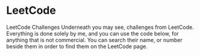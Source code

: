 # LeetCode
LeetCode Challenges
Underneath you may see, challenges from LeetCode. Everything is done solely by me, and you can use the code below, for anything that is not commercial.
You can search their name, or number beside them in order to find them on the LeetCode page.